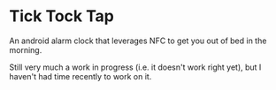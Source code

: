 Tick Tock Tap
=============

An android alarm clock that leverages NFC to get you out of bed in the morning.

Still very much a work in progress (i.e. it doesn't work right yet), but I haven't had time recently to work on it.

